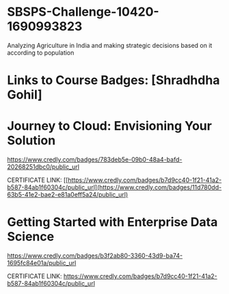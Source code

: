 # SBSPS-Challenge-10420-1690993823
Analyzing Agriculture in India and making strategic decisions based on it according to population

# Links to Course Badges:                          [Shradhdha Gohil]

# Journey to Cloud: Envisioning Your Solution

https://www.credly.com/badges/783deb5e-09b0-48a4-bafd-20268251dbc0/public_url

CERTIFICATE LINK: [[https://www.credly.com/badges/b7d9cc40-1f21-41a2-b587-84ab1f60304c/public_url](https://www.credly.com/badges/11d780dd-63b5-41e2-bae2-e81a0eff5a24/public_url)
# Getting Started with Enterprise Data Science

https://www.credly.com/badges/b3f2ab80-3360-43d9-ba74-1695fc84e01a/public_url

CERTIFICATE LINK: https://www.credly.com/badges/b7d9cc40-1f21-41a2-b587-84ab1f60304c/public_url
